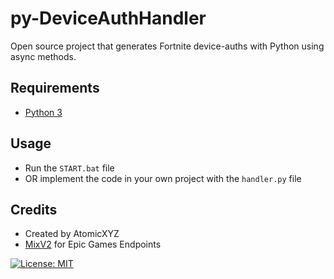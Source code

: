 # py-DeviceAuthHandler

Open source project that generates Fortnite device-auths with Python using async methods.

## Requirements
- [Python 3](https://www.python.org/downloads/)

## Usage
- Run the `START.bat` file
- OR implement the code in your own project with the `handler.py` file

## Credits
- Created by AtomicXYZ
- [MixV2](https://github.com/MixV2/EpicResearch) for Epic Games Endpoints

[![License: MIT](https://img.shields.io/badge/License-MIT-yellow.svg)](https://opensource.org/licenses/MIT)
